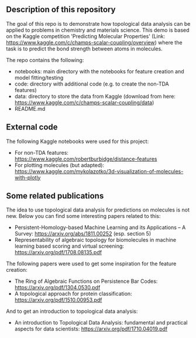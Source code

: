 ## Description of this repository
The goal of this repo is to demonstrate how topological data analysis can be applied to problems in chemistry and materials science.
This demo is based on the Kaggle competition 'Predicting Molecular Properties' (Link: https://www.kaggle.com/c/champs-scalar-coupling/overview) where the task is to predict the bond strength between atoms in molecules.

The repo contains the following:

* notebooks: main directory with the notebooks for feature creation and model fitting/testing
* code: directory with additional code (e.g. to create the non-TDA features)
* data: directory to store the data from Kaggle (download from here: https://www.kaggle.com/c/champs-scalar-coupling/data)
* README.md


## External code
The following Kaggle notebooks were used for this project:

* For non-TDA features: https://www.kaggle.com/robertburbidge/distance-features <br>
* For plotting molecules (but adapted): https://www.kaggle.com/mykolazotko/3d-visualization-of-molecules-with-plotly

## Some related publications
The idea to use topological data analysis for predictions on molecules is not new. Below you can find some interesting papers related to this:

* Persistent-Homology-based Machine Learning and its Applications – A Survey: https://arxiv.org/abs/1811.00252 (esp. section 5)
* Representability of algebraic topology for biomolecules in machine learning based scoring and virtual screening: https://arxiv.org/pdf/1708.08135.pdf

The following papers were used to get some inspiration for the feature creation:
* The Ring of Algebraic Functions on Persistence Bar Codes: https://arxiv.org/pdf/1304.0530.pdf
* A topological approach for protein classification: https://arxiv.org/pdf/1510.00953.pdf

And to get an introduction to topological data analysis:
* An introduction to Topological Data Analysis: fundamental and practical aspects for data scientists: https://arxiv.org/pdf/1710.04019.pdf
